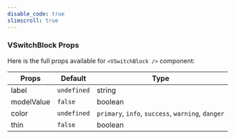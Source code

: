 ```yaml
---
disable_code: true
slimscroll: true
---
```


### VSwitchBlock Props

Here is the full props available for `<VSwitchBlock />` component:

| Props      | Default                                       | Type                                              |
| ---------- | --------------------------------------------- | ------------------------------------------------- |
| label      | <span class="is-undefined">`undefined`</span> | string                                            |
| modelValue | <span class="is-boolean">`false`</span>       | boolean                                           |
| color      | <span class="is-undefined">`undefined`</span> | `primary`, `info`, `success`, `warning`, `danger` |
| thin       | <span class="is-boolean">`false`</span>       | boolean                                           |
